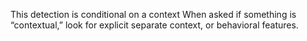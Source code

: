 This detection is conditional on a context
When asked if something is “contextual,” look for explicit separate context, or behavioral features.
